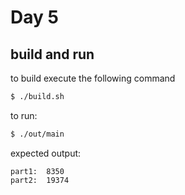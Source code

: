 # Day 5

## build and run
to build execute the following command

``` sh
$ ./build.sh
```

to run:

``` sh
$ ./out/main
```

expected output:

``` 
part1:  8350
part2:  19374
```
